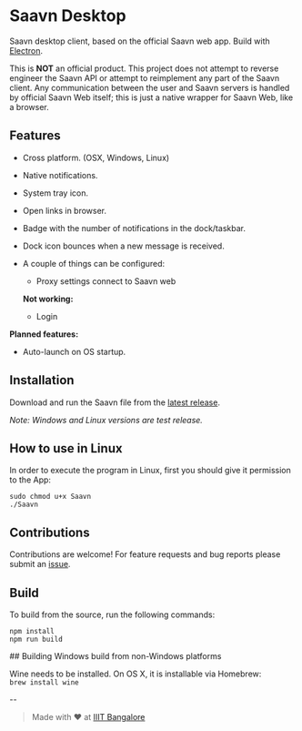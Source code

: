 # Saavn Desktop

Saavn desktop client, based on the official Saavn web app. Build with [Electron](http://electron.atom.io/).  

This is **NOT** an official product. This project does not attempt to reverse engineer the Saavn API or attempt to reimplement any part of the Saavn client. Any communication between the user and Saavn servers is handled by official Saavn Web itself; this is just a native wrapper for Saavn Web, like a browser.

## Features

* Cross platform. (OSX, Windows, Linux)  
* Native notifications.  
* System tray icon.  
* Open links in browser.  
* Badge with the number of notifications in the dock/taskbar.  
* Dock icon bounces when a new message is received.  
* A couple of things can be configured:  
  * Proxy settings connect to Saavn web  

  **Not working:**
    * Login

**Planned features:**  

* Auto-launch on OS startup.  

## Installation

Download and run the Saavn file from the [latest release](https://github.com/bcalik/Whatsapp-Desktop/releases).  

*Note: Windows and Linux versions are test release.*

## How to use in Linux

In order to execute the program in Linux, first you should give it permission to the App:

`sudo chmod u+x Saavn`  
`./Saavn`  

## Contributions

Contributions are welcome! For feature requests and bug reports please submit an [issue](https://github.com/arkokoley/saavn/issues).

## Build

To build from the source, run the following commands:  

`npm install`  
`npm run build`  

## Building Windows build from non-Windows platforms

Wine needs to be installed. On OS X, it is installable via Homebrew:  
`brew install wine`

--

> Made with :heart: at [IIIT Bangalore](http://iiitb.ac.in)
